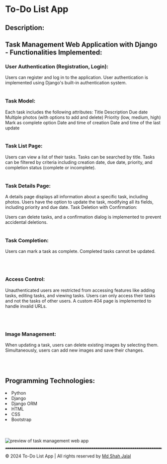 # To-Do List App

## Description:

## Task Management Web Application with Django - Functionalities Implemented:

### User Authentication (Registration, Login):

Users can register and log in to the application.
User authentication is implemented using Django's built-in authentication system.
<br/> <br/>
### Task Model:

Each task includes the following attributes:
Title
Description
Due date
Multiple photos (with options to add and delete)
Priority (low, medium, high)
Mark as complete option
Date and time of creation
Date and time of the last update
<br/> <br/>
### Task List Page:

Users can view a list of their tasks.
Tasks can be searched by title.
Tasks can be filtered by criteria including creation date, due date, priority, and completion status (complete or incomplete).
<br/> <br/>
### Task Details Page:

A details page displays all information about a specific task, including photos.
Users have the option to update the task, modifying all its fields, including priority and due date.
Task Deletion with Confirmation:

Users can delete tasks, and a confirmation dialog is implemented to prevent accidental deletions.
<br/> <br/>
### Task Completion:

Users can mark a task as complete.
Completed tasks cannot be updated.

<br/> <br/>
### Access Control:

Unauthenticated users are restricted from accessing features like adding tasks, editing tasks, and viewing tasks.
Users can only access their tasks and not the tasks of other users.
A custom 404 page is implemented to handle invalid URLs.

<br/> <br/>
### Image Management:

When updating a task, users can delete existing images by selecting them.
Simultaneously, users can add new images and save their changes.

<br/> <br/>
## Programming Technologies:
<li>Python</li>
<li>Django</li>
<li>Django ORM</li>
<li>HTML</li>
<li>CSS</li>
<li>Bootstrap</li>
<br/>
<br/>
<br/>
<img src="https://i.ibb.co/XLsGLB2/todoapp.png" alt="preview of task management web app">


<hr style="border-top: 3px dotted #838282;" class="dotted">
<p>&copy; 2024 To-Do List App | All rights reserved by <a target=”_blank” href="https://www.linkedin.com/in/ProgrammerShahJalal/">Md Shah Jalal</a></p>



